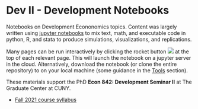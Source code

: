 # Dev II - Development Notebooks

Notebooks on Development Econonomics topics. Content was largely written using [jupyter notebooks](https://jupyter.org) to mix text, math, and executable code in python, R, and stata to produce simulations, visualizations, and replications. 

Many pages can be run interactively by clicking the rocket button ![](media/../notebooks/media/launch_button.png) at the top of each relevant page. This will launch the notebook on a jupyter server in the cloud. Alternatively, download the notebook (or clone the entire repository) to on your local machine (some guidance in the [Tools](notebooks/tools.md) section).

These materials support the PhD **Econ 842: Development Seminar II** at The Graduate Center at CUNY.

- [Fall 2021 course syllabus](https://drive.google.com/file/d/1Mp3PpgudOVyCmTZG9z78oD6UY7dtcvV5/view?usp=sharing)

```{tableofcontents}
```


